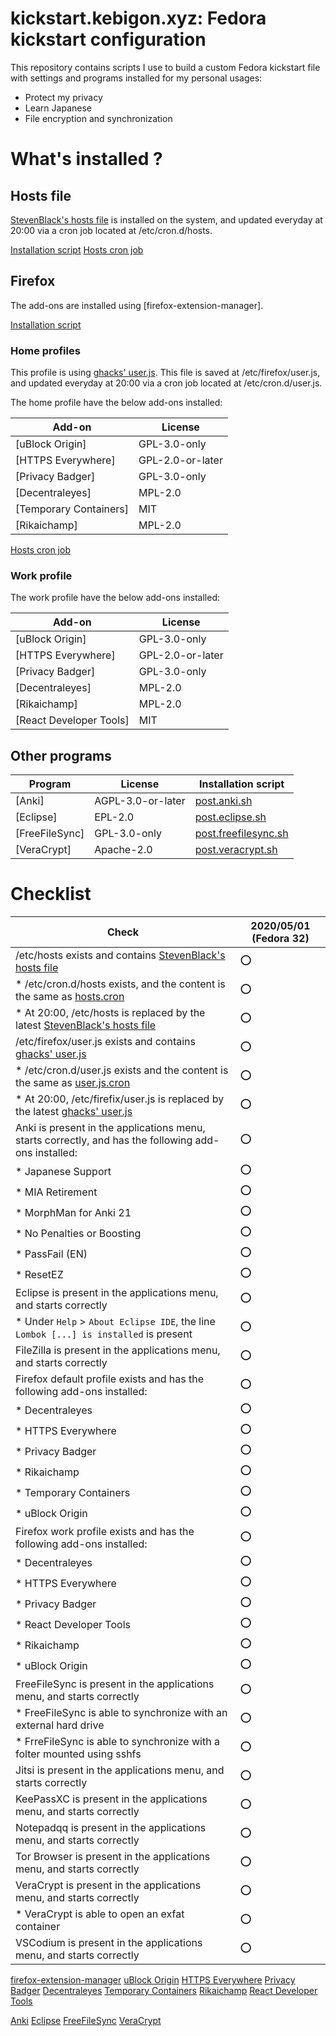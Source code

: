 # kickstart.kebigon.xyz: Fedora kickstart configuration

This repository contains scripts I use to build a custom Fedora kickstart file with settings and programs installed for my personal usages:
* Protect my privacy
* Learn Japanese
* File encryption and synchronization


# What's installed ?

## Hosts file

[StevenBlack's hosts file] is installed on the system, and updated everyday at 20:00 via a cron job located at /etc/cron.d/hosts.

[Installation script](_includes/post.hosts.sh)
[Hosts cron job](config/hosts.cron)

## Firefox

The add-ons are installed using [firefox-extension-manager].

[Installation script](_includes/post.firefox.sh)

### Home profiles

This profile is using [ghacks' user.js]. This file is saved at /etc/firefox/user.js, and updated everyday at 20:00 via a cron job located at /etc/cron.d/user.js.

The home profile have the below add-ons installed:

| Add-on                  | License          |
| ----------------------- | ---------------- |
| [uBlock Origin]         | GPL-3.0-only     |
| [HTTPS Everywhere]      | GPL-2.0-or-later |
| [Privacy Badger]        | GPL-3.0-only     |
| [Decentraleyes]         | MPL-2.0          |
| [Temporary Containers]  | MIT              |
| [Rikaichamp]            | MPL-2.0          |

[Hosts cron job](config/user.js.cron)

### Work profile

The work profile have the below add-ons installed:

| Add-on                  | License          |
| ----------------------- | ---------------- |
| [uBlock Origin]         | GPL-3.0-only     |
| [HTTPS Everywhere]      | GPL-2.0-or-later |
| [Privacy Badger]        | GPL-3.0-only     |
| [Decentraleyes]         | MPL-2.0          |
| [Rikaichamp]            | MPL-2.0          |
| [React Developer Tools] | MIT              |

## Other programs

| Program        | License           | Installation script                                    |
| -------------- | ----------------- | ------------------------------------------------------ |
| [Anki]         | AGPL-3.0-or-later | [post.anki.sh](_includes/post.anki.sh)                 |
| [Eclipse]      | EPL-2.0           | [post.eclipse.sh](_includes/post.eclipse.sh)           |
| [FreeFileSync] | GPL-3.0-only      | [post.freefilesync.sh](_includes/post.freefilesync.sh) |
| [VeraCrypt]    | Apache-2.0        | [post.veracrypt.sh](_includes/post.veracrypt.sh)       |


# Checklist

| Check                                                                                                | 2020/05/01 (Fedora 32) |
| ---------------------------------------------------------------------------------------------------- | ---------------------- |
| /etc/hosts exists and contains [StevenBlack's hosts file]                                            | :o:                    |
| * /etc/cron.d/hosts exists, and the content is the same as [hosts.cron](config/hosts.cron)           | :o:                    |
| * At 20:00, /etc/hosts is replaced by the latest [StevenBlack's hosts file]                          | :o:                    |
| /etc/firefox/user.js exists and contains [ghacks' user.js]                                           | :o:                    |
| * /etc/cron.d/user.js exists and the content is the same as [user.js.cron](config/user.js.cron)      | :o:                    |
| * At 20:00, /etc/firefix/user.js is replaced by the latest [ghacks' user.js]                         | :o:                    |
| Anki is present in the applications menu, starts correctly, and has the following add-ons installed: | :o:                    |
| * Japanese Support                                                                                   | :o:                    |
| * MIA Retirement                                                                                     | :o:                    |
| * MorphMan for Anki 21                                                                               | :o:                    |
| * No Penalties or Boosting                                                                           | :o:                    |
| * PassFail (EN)                                                                                      | :o:                    |
| * ResetEZ                                                                                            | :o:                    |
| Eclipse is present in the applications menu, and starts correctly                                    | :o:                    |
| * Under `Help` > `About Eclipse IDE`, the line `Lombok [...] is installed` is present                | :o:                    |
| FileZilla is present in the applications menu, and starts correctly                                  | :o:                    |
| Firefox default profile exists and has the following add-ons installed:                              | :o:                    |
| * Decentraleyes                                                                                      | :o:                    |
| * HTTPS Everywhere                                                                                   | :o:                    |
| * Privacy Badger                                                                                     | :o:                    |
| * Rikaichamp                                                                                         | :o:                    |
| * Temporary Containers                                                                               | :o:                    |
| * uBlock Origin                                                                                      | :o:                    |
| Firefox work profile exists and has the following add-ons installed:                                 | :o:                    |
| * Decentraleyes                                                                                      | :o:                    |
| * HTTPS Everywhere                                                                                   | :o:                    |
| * Privacy Badger                                                                                     | :o:                    |
| * React Developer Tools                                                                              | :o:                    |
| * Rikaichamp                                                                                         | :o:                    |
| * uBlock Origin                                                                                      | :o:                    |
| FreeFileSync is present in the applications menu, and starts correctly                               | :o:                    |
| * FreeFileSync is able to synchronize with an external hard drive                                    | :o:                    |
| * FrreFileSync is able to synchronize with a folter mounted using sshfs                              | :o:                    |
| Jitsi is present in the applications menu, and starts correctly                                      | :o:                    |
| KeePassXC is present in the applications menu, and starts correctly                                  | :o:                    |
| Notepadqq is present in the applications menu, and starts correctly                                  | :o:                    |
| Tor Browser is present in the applications menu, and starts correctly                                | :o:                    |
| VeraCrypt is present in the applications menu, and starts correctly                                  | :o:                    |
| * VeraCrypt is able to open an exfat container                                                       | :o:                    |
| VSCodium is present in the applications menu, and starts correctly                                   | :o:                    |

[StevenBlack's hosts file]: https://github.com/StevenBlack/hosts
[ghacks' user.js]: https://github.com/ghacksuserjs/ghacks-user.js

[firefox-extension-manager](https://github.com/NicolasBernaerts/ubuntu-scripts)
[uBlock Origin](https://addons.mozilla.org/firefox/addon/ublock-origin)
[HTTPS Everywhere](https://addons.mozilla.org/firefox/addon/https-everywhere)
[Privacy Badger](https://addons.mozilla.org/firefox/addon/privacy-badger17)
[Decentraleyes](https://addons.mozilla.org/firefox/addon/decentraleyes)
[Temporary Containers](https://addons.mozilla.org/firefox/addon/temporary-containers)
[Rikaichamp](https://addons.mozilla.org/firefox/addon/rikaichamp)
[React Developer Tools](https://addons.mozilla.org/firefox/addon/react-devtools)

[Anki](https://apps.ankiweb.net)
[Eclipse](https://www.eclipse.org/)
[FreeFileSync](https://freefilesync.org)
[VeraCrypt](https://www.veracrypt.fr)
